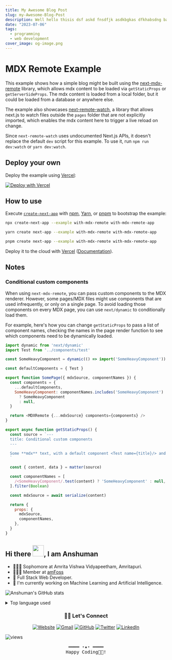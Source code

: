```yaml
---
title: My Awesome Blog Post
slug: my-Awesome-Blog-Post
description: Well hello thisis dsf askd fnsdfjk asdkbgkas dfkhabsdng baksdf gnabgfknasdjkfhkasd fkhabsdfkabskdfbamnsdf babsdfnbasd
date: "2023-07-06"
tags:
  - programming
  - web development
cover_image: og-image.png
---
```


# MDX Remote Example

This example shows how a simple blog might be built using the [next-mdx-remote](https://github.com/hashicorp/next-mdx-remote) library, which allows mdx content to be loaded via `getStaticProps` or `getServerSideProps`. The mdx content is loaded from a local folder, but it could be loaded from a database or anywhere else.

The example also showcases [next-remote-watch](https://github.com/hashicorp/next-remote-watch), a library that allows next.js to watch files outside the `pages` folder that are not explicitly imported, which enables the mdx content here to trigger a live reload on change.

Since `next-remote-watch` uses undocumented Next.js APIs, it doesn't replace the default `dev` script for this example. To use it, run `npm run dev:watch` or `yarn dev:watch`.

## Deploy your own

Deploy the example using [Vercel](https://vercel.com?utm_source=github&utm_medium=readme&utm_campaign=next-example):

[![Deploy with Vercel](https://vercel.com/button)](https://vercel.com/new/clone?repository-url=https://github.com/vercel/next.js/tree/canary/examples/with-mdx-remote&project-name=with-mdx-remote&repository-name=with-mdx-remote)

## How to use

Execute [`create-next-app`](https://github.com/vercel/next.js/tree/canary/packages/create-next-app) with [npm](https://docs.npmjs.com/cli/init), [Yarn](https://yarnpkg.com/lang/en/docs/cli/create/), or [pnpm](https://pnpm.io) to bootstrap the example:

```bash
npx create-next-app --example with-mdx-remote with-mdx-remote-app
```

```bash
yarn create next-app --example with-mdx-remote with-mdx-remote-app
```

```bash
pnpm create next-app --example with-mdx-remote with-mdx-remote-app
```

Deploy it to the cloud with [Vercel](https://vercel.com/new?utm_source=github&utm_medium=readme&utm_campaign=next-example) ([Documentation](https://nextjs.org/docs/deployment)).

## Notes

### Conditional custom components

When using `next-mdx-remote`, you can pass custom components to the MDX renderer. However, some pages/MDX files might use components that are used infrequently, or only on a single page. To avoid loading those components on every MDX page, you can use `next/dynamic` to conditionally load them.

For example, here's how you can change `getStaticProps` to pass a list of component names, checking the names in the page render function to see which components need to be dynamically loaded.

```js
import dynamic from 'next/dynamic'
import Test from '../components/test'

const SomeHeavyComponent = dynamic(() => import('SomeHeavyComponent'))

const defaultComponents = { Test }

export function SomePage({ mdxSource, componentNames }) {
  const components = {
    ...defaultComponents,
    SomeHeavyComponent: componentNames.includes('SomeHeavyComponent')
      ? SomeHeavyComponent
      : null,
  }

  return <MDXRemote {...mdxSource} components={components} />
}

export async function getStaticProps() {
  const source = `---
  title: Conditional custom components
  ---

  Some **mdx** text, with a default component <Test name={title}/> and a Heavy component <SomeHeavyComponent />
  `

  const { content, data } = matter(source)

  const componentNames = [
    /<SomeHeavyComponent/.test(content) ? 'SomeHeavyComponent' : null,
  ].filter(Boolean)

  const mdxSource = await serialize(content)

  return {
    props: {
      mdxSource,
      componentNames,
    },
  }
}
```


## Hi there <img src="https://raw.githubusercontent.com/MartinHeinz/MartinHeinz/master/wave.gif" width="35">, I am Anshuman

- 👨🏻‍🎓 Sophomore at Amrita Vishwa Vidyapeetham, Amritapuri.
- 👨🏻‍💻 Member at [amFoss](https://amfoss.in/)
- 🚀 Full Stack Web Developer.
- 🌱 I'm currently working on Machine Learning and Artificial Intelligence.

![Anshuman's GitHub stats](https://github-readme-stats.vercel.app/api?username=anshuman-8&show_icons=true&theme=prussian)

<details>
<summary>Top language used</summary>
<p >
    <img alt = "Top Language" src="https://github-readme-stats.vercel.app/api/top-langs/?username=anshuman-8&hide=html,&layout=compact&theme=prussian"
    
</p>

</details>



<div align="center">
<h3>🙋‍♂️ Let's Connect</h3>
</div>

<p align="center">
  <a href="https://anshuman-8.github.io/"><img src="https://img.icons8.com/bubbles/50/000000/web.png" alt="Website"/></a>
        <a href="mailto:anshuman8swain@gmail.com"><img src="https://img.icons8.com/bubbles/50/000000/gmail.png" alt="Gmail"/></a>
        <a href="https://github.com/anshuman-8"><img src="https://img.icons8.com/bubbles/50/000000/github.png" alt="GitHub"/></a>
        <a className='m-3' href="https://twitter.com/Anshuman_8_"><img src="https://img.icons8.com/bubbles/50/000000/twitter-circled.png" alt="Twitter"/></a>
        <a href="https://www.linkedin.com/in/anshuman-swain-1529b2219/"><img src="https://img.icons8.com/bubbles/50/000000/linkedin.png" alt="LinkedIn"/></a>
        


</p>

![views](https://komarev.com/ghpvc/?username=anshuman-8&color=10507d)

<!-- Footer -->
<samp>
  <p align="center">
  <!-- <img width="235" height="145" src="./tenor.gif"> -->
  </p>
  <p align="center">
    ════ ⋆★⋆ ════
        <br>
         Happy Coding👨‍💻!
        <br>
    </p>

</samp>

